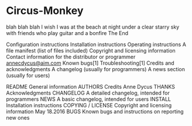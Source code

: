# Circus-Monkey
blah blah blah I wish I was at the beach at night under a clear starry sky with friends who play guitar and a bonfire The End

Configuration instructions
Installation instructions
Operating instructions
A file manifest (list of files included)
Copyright and licensing information
Contact information for the distributor or programmer
  annecdycus@aim.com
Known bugs[1]
Troubleshooting[1]
Credits and acknowledgments
A changelog (usually for programmers)
A news section (usually for users)

README	General information
AUTHORS	Credits
  Anne Dycus
THANKS	Acknowledgments
CHANGELOG	A detailed changelog, intended for programmers
NEWS	A basic changelog, intended for users
INSTALL	Installation instructions
COPYING / LICENSE	Copyright and licensing information
  May 18.2016
BUGS	Known bugs and instructions on reporting new ones

